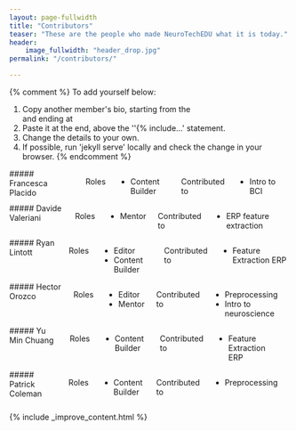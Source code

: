 ```yaml
---
layout: page-fullwidth
title: "Contributors"
teaser: "These are the people who made NeuroTechEDU what it is today."
header:
    image_fullwidth: "header_drop.jpg"
permalink: "/contributors/"

---
```


{% comment %}
To add yourself below:
1) Copy another member's bio, starting from the <div class="..."> and ending at </div>
2) Paste it at the end, above the ''{% include...' statement.
3) Change the details to your own.
4) If possible, run 'jekyll serve' locally and check the change in your browser.
{% endcomment %}


<div class="medium-4 columns contributor" markdown="1">
##### Francesca Placido

Roles

* Content Builder

Contributed to

* Intro to BCI


<a href="http://twitter.com/francescacoo_j" class="icon-twitter"></a>
<a href="http://github.com/francescacoo" class="icon-github"></a>
</div>
<div class="medium-4 columns contributor" markdown="1">
##### Davide Valeriani

Roles

* Mentor

Contributed to

* ERP feature extraction

<a href="http://www.davidevaleriani.it/" class="icon-globe"></a>
</div>



<div class="medium-4 columns contributor" markdown="1">
##### Ryan Lintott

Roles

* Editor
* Content Builder

Contributed to

* Feature Extraction ERP
<a href="http://ryanlintott.com/" class="icon-globe"></a>
<a href="http://linkedin.com/in/ryanlintott/" class="icon-linkedin"></a>
<a href="http://twitter.com/ryanlintott" class="icon-twitter"></a>
<a href="http://github.com/ryanlintott" class="icon-github"></a>
</div>


<div class="medium-4 columns contributor" markdown="1">
##### Hector Orozco

Roles

* Editor
* Mentor

Contributed to

* Preprocessing 
* Intro to neuroscience

<a href="https://www.linkedin.com/in/hector-domingo-orozco-perez-2017a4105/" class="icon-linkedin"></a>
<a href="http://twitter.com/neurohazardous" class="icon-twitter"></a>
<a href="http://github.com/neurohazardous" class="icon-github"></a>
</div>


<div class="medium-4 columns contributor" markdown="1">
##### Yu Min Chuang

Roles

* Content Builder

Contributed to

* Feature Extraction ERP

<a href="https://www.linkedin.com/in/yu-min-chuang-30a41b48/" class="icon-linkedin"></a>
</div>



<div class="medium-4 columns contributor" markdown="1">
##### Patrick Coleman

Roles

* Content Builder

Contributed to

* Preprocessing

<a href="https://padsterprogramming.blogspot.com/" class="icon-globe"></a>
<a href="https://www.linkedin.com/in/padsterpat/" class="icon-linkedin"></a>
<a href="https://github.com/padster" class="icon-github"></a>
</div>

{% include _improve_content.html %}
